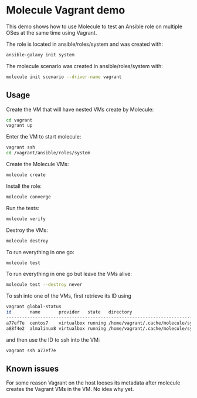 # Molecule Vagrant demo

This demo shows how to use Molecule to test an Ansible role on multiple OSes at the same time using Vagrant.

The role is located in ansible/roles/system and was created with:

``` bash
ansible-galaxy init system
```

The molecule scenario was created in ansible/roles/system with:

``` bash
molecule init scenario --driver-name vagrant
```

## Usage

Create the VM that will have nested VMs create by Molecule:

``` bash
cd vagrant
vagrant up
```

Enter the VM to start molecule:

``` bash
vagrant ssh
cd /vagrant/ansible/roles/system
```

Create the Molecule VMs:

``` bash
molecule create
```

Install the role:

``` bash
molecule converge
```

Run the tests:

``` bash
molecule verify
```

Destroy the VMs:

``` bash
molecule destroy
```

To run everything in one go:

``` bash
molecule test
```

To run everything in one go but leave the VMs alive:

``` bash
molecule test --destroy never
```

To ssh into one of the VMs, first retrieve its ID using

``` bash
vagrant global-status
id       name       provider   state   directory                                    
------------------------------------------------------------------------------------
a77ef7e  centos7    virtualbox running /home/vagrant/.cache/molecule/system/default 
a88f4e2  almalinux8 virtualbox running /home/vagrant/.cache/molecule/system/default
```

and then use the ID to ssh into the VM:

``` bash
vagrant ssh a77ef7e
```

## Known issues

For some reason Vagrant on the host looses its metadata after molecule creates the Vagrant VMs in the VM.
No idea why yet.

